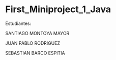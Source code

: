 # First_Miniproject_1_Java

Estudiantes:

SANTIAGO MONTOYA MAYOR 

JUAN PABLO RODRIGUEZ

SEBASTIAN BARCO ESPITIA
